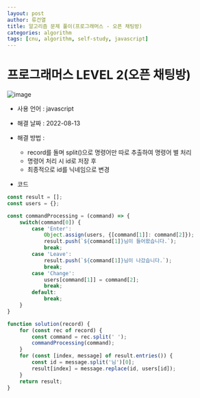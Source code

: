 ```yaml
---
layout: post
author: 류건열
title: 알고리즘 문제 풀이(프로그래머스 - 오픈 채팅방)
categories: algorithm
tags: [cnu, algorithm, self-study, javascript]
---
```


# 프로그래머스 LEVEL 2(오픈 채팅방)

  ![image](https://user-images.githubusercontent.com/34560965/184473903-c5893464-b715-4d43-840e-aba641d07b06.png)

  - 사용 언어 : javascript

  - 해결 날짜 : 2022-08-13

  - 해결 방법 :

    - record를 돌며 split()으로 명령어만 따로 추출하여 명령어 별 처리
    - 명령어 처리 시 id로 저장 후
    - 최종적으로 id를 닉네임으로 변경

  - 코드

  ```javascript
  const result = [];
  const users = {};

  const commandProcessing = (command) => {
      switch(command[0]) {
          case 'Enter':
              Object.assign(users, {[command[1]]: command[2]});
              result.push(`${command[1]}님이 들어왔습니다.`);
              break;
          case 'Leave':
              result.push(`${command[1]}님이 나갔습니다.`);
              break;
          case 'Change':
              users[command[1]] = command[2];
              break;
          default:
              break;
      }
  }

  function solution(record) {
      for (const rec of record) {
          const command = rec.split(' ');
          commandProcessing(command);
      }
      for (const [index, message] of result.entries()) {
          const id = message.split('님')[0];
          result[index] = message.replace(id, users[id]);
      }
      return result;
  }
  ```
